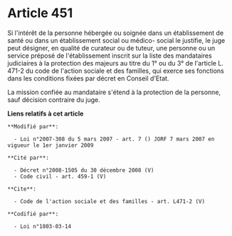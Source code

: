 # Article 451

Si l'intérêt de la personne hébergée ou soignée dans un établissement de santé ou dans un établissement social ou médico-
social le justifie, le juge peut désigner, en qualité de curateur ou de tuteur, une personne ou un service préposé de
l'établissement inscrit sur la liste des mandataires judiciaires à la protection des majeurs au titre du 1° ou du 3° de
l'article L. 471-2 du code de l'action sociale et des familles, qui exerce ses fonctions dans les conditions fixées par
décret en Conseil d'Etat.

La mission confiée au mandataire s'étend à la protection de la personne, sauf décision contraire du juge.

**Liens relatifs à cet article**

	**Modifié par**:

	  - Loi n°2007-308 du 5 mars 2007 - art. 7 () JORF 7 mars 2007 en vigueur le 1er janvier 2009

	**Cité par**:

	  - Décret n°2008-1505 du 30 décembre 2008 (V)
	  - Code civil - art. 459-1 (V)

	**Cite**:

	  - Code de l'action sociale et des familles - art. L471-2 (V)

	**Codifié par**:

	  - Loi n°1803-03-14
